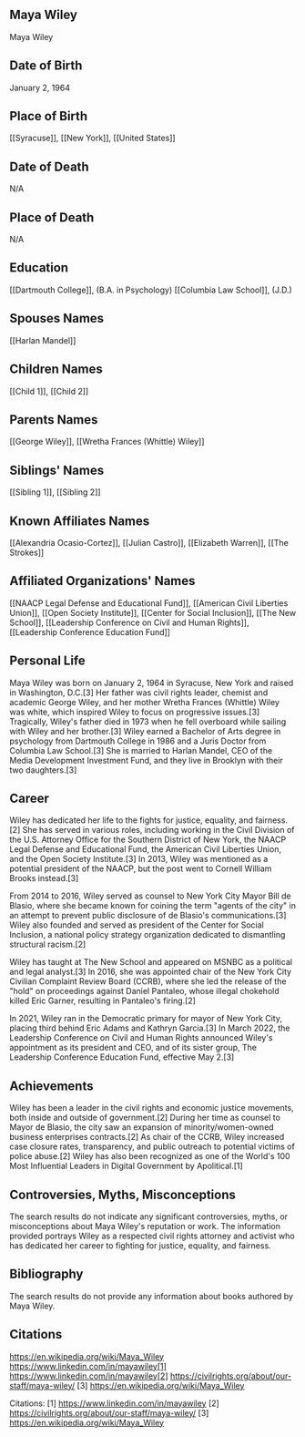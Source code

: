 ## Maya Wiley
Maya Wiley

## Date of Birth
January 2, 1964

## Place of Birth
[[Syracuse]], [[New York]], [[United States]]

## Date of Death
N/A

## Place of Death
N/A

## Education
[[Dartmouth College]], (B.A. in Psychology)
[[Columbia Law School]], (J.D.)

## Spouses Names
[[Harlan Mandel]]

## Children Names
[[Child 1]], [[Child 2]]

## Parents Names
[[George Wiley]], [[Wretha Frances (Whittle) Wiley]]

## Siblings' Names
[[Sibling 1]], [[Sibling 2]]

## Known Affiliates Names
[[Alexandria Ocasio-Cortez]], [[Julian Castro]], [[Elizabeth Warren]], [[The Strokes]]

## Affiliated Organizations' Names
[[NAACP Legal Defense and Educational Fund]], [[American Civil Liberties Union]], [[Open Society Institute]], [[Center for Social Inclusion]], [[The New School]], [[Leadership Conference on Civil and Human Rights]], [[Leadership Conference Education Fund]]

## Personal Life
Maya Wiley was born on January 2, 1964 in Syracuse, New York and raised in Washington, D.C.[3] Her father was civil rights leader, chemist and academic George Wiley, and her mother Wretha Frances (Whittle) Wiley was white, which inspired Wiley to focus on progressive issues.[3] Tragically, Wiley's father died in 1973 when he fell overboard while sailing with Wiley and her brother.[3] Wiley earned a Bachelor of Arts degree in psychology from Dartmouth College in 1986 and a Juris Doctor from Columbia Law School.[3] She is married to Harlan Mandel, CEO of the Media Development Investment Fund, and they live in Brooklyn with their two daughters.[3]

## Career
Wiley has dedicated her life to the fights for justice, equality, and fairness.[2] She has served in various roles, including working in the Civil Division of the U.S. Attorney Office for the Southern District of New York, the NAACP Legal Defense and Educational Fund, the American Civil Liberties Union, and the Open Society Institute.[3] In 2013, Wiley was mentioned as a potential president of the NAACP, but the post went to Cornell William Brooks instead.[3] 

From 2014 to 2016, Wiley served as counsel to New York City Mayor Bill de Blasio, where she became known for coining the term "agents of the city" in an attempt to prevent public disclosure of de Blasio's communications.[3] Wiley also founded and served as president of the Center for Social Inclusion, a national policy strategy organization dedicated to dismantling structural racism.[2]

Wiley has taught at The New School and appeared on MSNBC as a political and legal analyst.[3] In 2016, she was appointed chair of the New York City Civilian Complaint Review Board (CCRB), where she led the release of the "hold" on proceedings against Daniel Pantaleo, whose illegal chokehold killed Eric Garner, resulting in Pantaleo's firing.[2]

In 2021, Wiley ran in the Democratic primary for mayor of New York City, placing third behind Eric Adams and Kathryn Garcia.[3] In March 2022, the Leadership Conference on Civil and Human Rights announced Wiley's appointment as its president and CEO, and of its sister group, The Leadership Conference Education Fund, effective May 2.[3]

## Achievements
Wiley has been a leader in the civil rights and economic justice movements, both inside and outside of government.[2] During her time as counsel to Mayor de Blasio, the city saw an expansion of minority/women-owned business enterprises contracts.[2] As chair of the CCRB, Wiley increased case closure rates, transparency, and public outreach to potential victims of police abuse.[2] Wiley has also been recognized as one of the World's 100 Most Influential Leaders in Digital Government by Apolitical.[1]

## Controversies, Myths, Misconceptions
The search results do not indicate any significant controversies, myths, or misconceptions about Maya Wiley's reputation or work. The information provided portrays Wiley as a respected civil rights attorney and activist who has dedicated her career to fighting for justice, equality, and fairness.

## Bibliography
The search results do not provide any information about books authored by Maya Wiley.

## Citations 
https://en.wikipedia.org/wiki/Maya_Wiley https://www.linkedin.com/in/mayawiley[1] https://www.linkedin.com/in/mayawiley[2] https://civilrights.org/about/our-staff/maya-wiley/
[3] https://en.wikipedia.org/wiki/Maya_Wiley

Citations:
[1] https://www.linkedin.com/in/mayawiley
[2] https://civilrights.org/about/our-staff/maya-wiley/
[3] https://en.wikipedia.org/wiki/Maya_Wiley